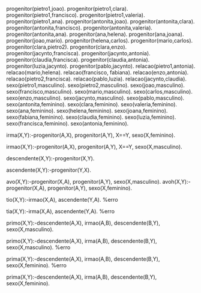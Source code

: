 progenitor(pietro1,joao).
progenitor(pietro1,clara).
progenitor(pietro1,francisco).
progenitor(pietro1,valeria).
progenitor(pietro1,ana).
progenitor(antonita,joao).
progenitor(antonita,clara).
progenitor(antonita,francisco).
progenitor(antonita,valeria).
progenitor(antonita,ana).
progenitor(ana,helena).
progenitor(ana,joana).
progenitor(joao,mario).
progenitor(helena,carlos).
progenitor(mario,carlos).
progenitor(clara,pietro2).
progenitor(clara,enzo).
progenitor(jacynto,francisca).
progenitor(jacynto,antonia).
progenitor(claudia,francisca).
progenitor(claudia,antonia).
progenitor(luzia,jacynto).
progenitor(pablo,jacynto).
relacao(pietro1,antonia).
relacao(mario,helena).
relacao(francisco, fabiana).
relacao(enzo,antonia).
relacao(pietro2,francisca).
relacao(pablo,luzia).
relacao(jacynto,claudia).
sexo(pietro1,masculino).
sexo(pietro2,masculino).
sexo(joao,masculino).
sexo(francisco,masculino).
sexo(mario,masculino).
sexo(carlos,masculino).
sexo(enzo,masculino).
sexo(jacynto,masculino).
sexo(pablo,masculino).
sexo(antonita,feminino).
sexo(clara,feminino).
sexo(valeria,feminino).
sexo(ana,feminino).
sexo(helena,feminino).
sexo(joana,feminino).
sexo(fabiana,feminino).
sexo(claudia,feminino).
sexo(luzia,feminino).
sexo(francisca,feminino).
sexo(antonia,feminino).

irma(X,Y):-progenitor(A,X),
    progenitor(A,Y),
    X\==Y,
    sexo(X,feminino).

irmao(X,Y):-progenitor(A,X),
    progenitor(A,Y),
    X\==Y,
    sexo(X,masculino).

descendente(X,Y):-progenitor(X,Y).

ascendente(X,Y):-progenitor(Y,X).

avo(X,Y):-progenitor(X,A),
    progenitor(A,Y),
    sexo(X,masculino).
avoh(X,Y):-progenitor(X,A),
    progenitor(A,Y),
    sexo(X,feminino).

tio(X,Y):-irmao(X,A),
    ascendente(Y,A). %erro

tia(X,Y):-irma(X,A),
    ascendente(Y,A). %erro

primo(X,Y):-descendente(A,X),
    irmao(A,B),
    descendente(B,Y),
    sexo(X,masculino).

primo(X,Y):-descendente(A,X),
    irma(A,B),
    descendente(B,Y),
    sexo(X,masculino). %erro

prima(X,Y):-descendente(A,X),
    irmao(A,B),
    descendente(B,Y),
    sexo(X,feminino). %erro

prima(X,Y):-descendente(A,X),
    irma(A,B),
    descendente(B,Y),
    sexo(X,feminino).
